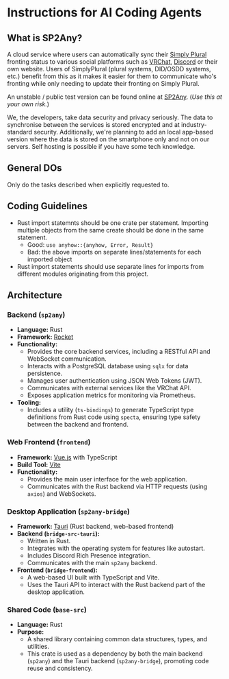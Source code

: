 # Instructions for AI Coding Agents


## What is SP2Any?

A cloud service where users can automatically sync their [Simply Plural](https://apparyllis.com/) fronting status
to various social platforms such as [VRChat](https://hello.vrchat.com/), [Discord](https://discord.com) or their own website. Users of SimplyPlural (plural systems, DID/OSDD systems, etc.) benefit from this as it makes it easier for them to communicate who's fronting while only
needing to update their fronting on Simply Plural.

An unstable / public test version can be found online at [SP2Any](https://public-test.sp2any.ayake.net). (*Use this at your own risk.*)

We, the developers, take data security and privacy seriously. The data to synchronise between the services
is stored encrypted and at industry-standard security. Additionally, we're planning to add an local app-based version
where the data is stored on the smartphone only and not on our servers. Self hosting is possible if you have some tech knowledge.

## General DOs

Only do the tasks described when explicitly requested to.

## Coding Guidelines

* Rust import statemnts should be one crate per statement. Importing multiple objects from the same create should be done in the same statement.
  * Good: `use anyhow::{anyhow, Error, Result}`
  * Bad: the above imports on separate lines/statements for each imported object
* Rust import statements should use separate lines for imports from different modules originating from this project.

## Architecture

### Backend (`sp2any`)

*   **Language:** Rust
*   **Framework:** [Rocket](https://rocket.rs/)
*   **Functionality:**
    *   Provides the core backend services, including a RESTful API and WebSocket communication.
    *   Interacts with a PostgreSQL database using `sqlx` for data persistence.
    *   Manages user authentication using JSON Web Tokens (JWT).
    *   Communicates with external services like the VRChat API.
    *   Exposes application metrics for monitoring via Prometheus.
*   **Tooling:**
    *   Includes a utility (`ts-bindings`) to generate TypeScript type definitions from Rust code using `specta`, ensuring type safety between the backend and frontend.

### Web Frontend (`frontend`)

*   **Framework:** [Vue.js](https://vuejs.org/) with TypeScript
*   **Build Tool:** [Vite](https://vitejs.dev/)
*   **Functionality:**
    *   Provides the main user interface for the web application.
    *   Communicates with the Rust backend via HTTP requests (using `axios`) and WebSockets.

### Desktop Application (`sp2any-bridge`)

*   **Framework:** [Tauri](https://tauri.app/) (Rust backend, web-based frontend)
*   **Backend (`bridge-src-tauri`):**
    *   Written in Rust.
    *   Integrates with the operating system for features like autostart.
    *   Includes Discord Rich Presence integration.
    *   Communicates with the main `sp2any` backend.
*   **Frontend (`bridge-frontend`):**
    *   A web-based UI built with TypeScript and Vite.
    *   Uses the Tauri API to interact with the Rust backend part of the desktop application.

### Shared Code (`base-src`)

*   **Language:** Rust
*   **Purpose:**
    *   A shared library containing common data structures, types, and utilities.
    *   This crate is used as a dependency by both the main backend (`sp2any`) and the Tauri backend (`sp2any-bridge`), promoting code reuse and consistency.
